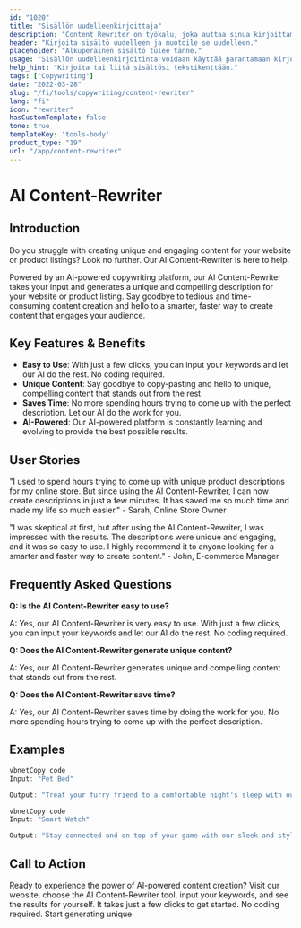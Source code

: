 ```yaml
---
id: "1020"
title: "Sisällön uudelleenkirjoittaja"
description: "Content Rewriter on työkalu, joka auttaa sinua kirjoittamaan sisältösi uudelleen ja muotoilemaan sen uudelleen. Sitä käytetään usein parantamaan kirjoituksesi selkeyttä tai tekemään kirjoituksestasi ainutlaatuisempaa. Content Rewriter voi myös auttaa sinua parantamaan hakukoneoptimointiasi kirjoittamalla sisältösi uudelleen niin, että se sisältää tavoitteeksi asetetut avainsanat."
header: "Kirjoita sisältö uudelleen ja muotoile se uudelleen."
placeholder: "Alkuperäinen sisältö tulee tänne."
usage: "Sisällön uudelleenkirjoitinta voidaan käyttää parantamaan kirjoituksesi selkeyttä tai tekemään kirjoituksestasi ainutlaatuisempaa. Se voi myös auttaa sinua parantamaan hakukoneoptimointia kirjoittamalla sisältösi uudelleen niin, että se sisältää kohdeavainsanat."
help_hint: "Kirjoita tai liitä sisältösi tekstikenttään."
tags: ["Copywriting"]
date: "2022-03-28"
slug: "/fi/tools/copywriting/content-rewriter"
lang: "fi"
icon: "rewriter"
hasCustomTemplate: false
tone: true
templateKey: 'tools-body'
product_type: "19"
url: "/app/content-rewriter"
---
```

# AI Content-Rewriter

## Introduction

Do you struggle with creating unique and engaging content for your website or product listings? Look no further. Our AI Content-Rewriter is here to help.

Powered by an AI-powered copywriting platform, our AI Content-Rewriter takes your input and generates a unique and compelling description for your website or product listing. Say goodbye to tedious and time-consuming content creation and hello to a smarter, faster way to create content that engages your audience.

## Key Features & Benefits

- **Easy to Use**: With just a few clicks, you can input your keywords and let our AI do the rest. No coding required.
- **Unique Content**: Say goodbye to copy-pasting and hello to unique, compelling content that stands out from the rest.
- **Saves Time**: No more spending hours trying to come up with the perfect description. Let our AI do the work for you.
- **AI-Powered**: Our AI-powered platform is constantly learning and evolving to provide the best possible results.

## User Stories

"I used to spend hours trying to come up with unique product descriptions for my online store. But since using the AI Content-Rewriter, I can now create descriptions in just a few minutes. It has saved me so much time and made my life so much easier." - Sarah, Online Store Owner

"I was skeptical at first, but after using the AI Content-Rewriter, I was impressed with the results. The descriptions were unique and engaging, and it was so easy to use. I highly recommend it to anyone looking for a smarter and faster way to create content." - John, E-commerce Manager

## Frequently Asked Questions

**Q: Is the AI Content-Rewriter easy to use?**

A: Yes, our AI Content-Rewriter is very easy to use. With just a few clicks, you can input your keywords and let our AI do the rest. No coding required.

**Q: Does the AI Content-Rewriter generate unique content?**

A: Yes, our AI Content-Rewriter generates unique and compelling content that stands out from the rest.

**Q: Does the AI Content-Rewriter save time?**

A: Yes, our AI Content-Rewriter saves time by doing the work for you. No more spending hours trying to come up with the perfect description.

## Examples

```javascript
vbnetCopy code
Input: "Pet Bed"

Output: "Treat your furry friend to a comfortable night's sleep with our plush Pet Bed. Made with high-quality materials, this bed provides the ultimate comfort and support for your pet. Perfect for cats and dogs of all sizes, the Pet Bed is available in a variety of colors to match your home decor."

```

```javascript
vbnetCopy code
Input: "Smart Watch"

Output: "Stay connected and on top of your game with our sleek and stylish Smart Watch. With advanced features like fitness tracking, phone notifications, and voice commands, this watch is the perfect accessory for a busy and active lifestyle. Available in a range of colors, the Smart Watch is a must-have for anyone who wants to stay connected and organized."

```

## Call to Action

Ready to experience the power of AI-powered content creation? Visit our website, choose the AI Content-Rewriter tool, input your keywords, and see the results for yourself. It takes just a few clicks to get started. No coding required. Start generating unique